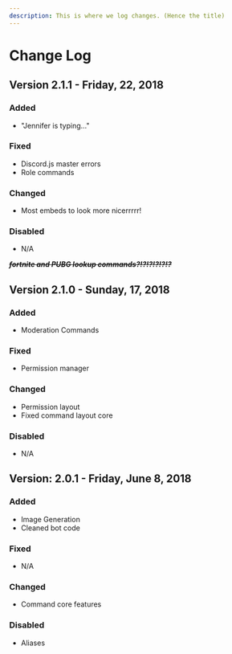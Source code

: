 ```yaml
---
description: This is where we log changes. (Hence the title)
---
```


# Change Log

## Version 2.1.1 - Friday, 22, 2018

### Added

* "Jennifer is typing..." 

### Fixed

* Discord.js master errors 
* Role commands

### Changed

* Most embeds to look more nicerrrrr!

### Disabled

* N/A

~~_**fortnite and PUBG lookup commands?!?!?!?!?!?**_~~

## Version 2.1.0 - Sunday, 17, 2018

### Added

* Moderation Commands

### Fixed

* Permission manager

### Changed

* Permission layout
* Fixed command layout core

### Disabled

* N/A

## Version: 2.0.1 - Friday, June 8, 2018

### Added

* Image Generation
* Cleaned bot code

### Fixed

* N/A

### Changed

* Command core features

### Disabled

* Aliases



